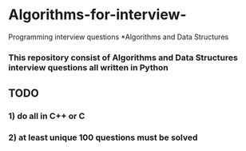 # Algorithms-for-interview-
Programming interview questions *Algorithms and Data Structures

### This repository consist of Algorithms and Data Structures interview questions all written in Python 
## TODO
### 1) do all in C++ or C
### 2) at least unique 100 questions must be solved
